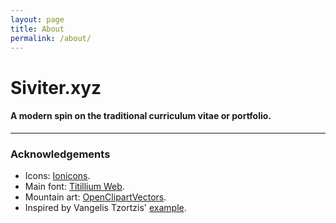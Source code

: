 ```yaml
---
layout: page
title: About
permalink: /about/
---
```


# Siviter.xyz

#### A modern spin on the traditional curriculum vitae or portfolio.

***

### Acknowledgements

- Icons: [Ionicons](https://www.iconfinder.com/iconsets/ionicons).
- Main font: [Titillium Web](https://fonts.google.com/specimen/Titillium+Web).
- Mountain art: [OpenClipartVectors](https://pixabay.com/en/game-hill-mountains-request-224970-1299478/).
- Inspired by Vangelis Tzortzis' [example](http://vangeltzo.com/).